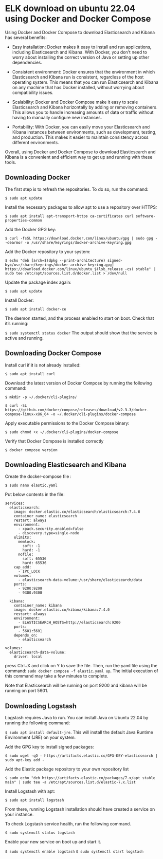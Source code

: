 ﻿# ELK download on ubuntu 22.04 using Docker and Docker Compose
Using Docker and Docker Compose to download Elasticsearch and Kibana has several benefits:

- Easy installation: Docker makes it easy to install and run applications, including Elasticsearch and Kibana. With Docker, you don't need to worry about installing the correct version of Java or setting up other dependencies.

- Consistent environment: Docker ensures that the environment in which Elasticsearch and Kibana run is consistent, regardless of the host operating system. This means that you can run Elasticsearch and Kibana on any machine that has Docker installed, without worrying about compatibility issues.

- Scalability: Docker and Docker Compose make it easy to scale Elasticsearch and Kibana horizontally by adding or removing containers. This allows you to handle increasing amounts of data or traffic without having to manually configure new instances.

- Portability: With Docker, you can easily move your Elasticsearch and Kibana instances between environments, such as development, testing, and production. This makes it easier to maintain consistency across different environments.

Overall, using Docker and Docker Compose to download Elasticsearch and Kibana is a convenient and efficient way to get up and running with these tools.

## Downloading Docker 
The first step is to refresh the repositories. To do so, run the command:

`$ sudo apt update`

Install the necessary packages to allow apt to use a repository over HTTPS:

`$ sudo apt install apt-transport-https ca-certificates curl software-properties-common`

Add the Docker GPG key:

```$ curl -fsSL https://download.docker.com/linux/ubuntu/gpg | sudo gpg --dearmor -o /usr/share/keyrings/docker-archive-keyring.gpg```

Add the Docker repository to your system:

```$ echo "deb [arch=$(dpkg --print-architecture) signed-by=/usr/share/keyrings/docker-archive-keyring.gpg] https://download.docker.com/linux/ubuntu $(lsb_release -cs) stable" | sudo tee /etc/apt/sources.list.d/docker.list > /dev/null```

Update the package index again:

`$ sudo apt update`

Install Docker:

`$ sudo apt install docker-ce`

The daemon started, and the process enabled to start on boot. Check that it’s running:

`$ sudo systemctl status docker`
The output should show that the service is active and running.

## Downloading Docker Compose
Install curl if it is not already installed:

`$ sudo apt install curl`

Download the latest version of Docker Compose by running the following command:

`$ mkdir -p ~/.docker/cli-plugins/`

```$ curl -SL https://github.com/docker/compose/releases/download/v2.3.3/docker-compose-linux-x86_64 -o ~/.docker/cli-plugins/docker-compose```

Apply executable permissions to the Docker Compose binary:

`$ sudo chmod +x ~/.docker/cli-plugins/docker-compose`

Verify that Docker Compose is installed correctly

`$ docker compose version`

## Downloading Elasticsearch and Kibana
Create the docker-compose file :

`$ sudo nano elastic.yaml`

Put below contents in the file:

```version: '3.7'
services:
  elasticsearch:
    image: docker.elastic.co/elasticsearch/elasticsearch:7.4.0
    container_name: elasticsearch
    restart: always
    environment:
      - xpack.security.enabled=false
      - discovery.type=single-node
    ulimits:
      memlock:
        soft: -1
        hard: -1
      nofile:
        soft: 65536
        hard: 65536
    cap_add:
      - IPC_LOCK
    volumes:
      - elasticsearch-data-volume:/usr/share/elasticsearch/data
    ports:
      - 9200:9200
      - 9300:9300 

  kibana:
    container_name: kibana
    image: docker.elastic.co/kibana/kibana:7.4.0
    restart: always
    environment:
      - ELASTICSEARCH_HOSTS=http://elasticsearch:9200
    ports:
      - 5601:5601
    depends_on:
      - elasticsearch

volumes:
  elasticsearch-data-volume:
    driver: local
  ``` 
    
 press Ctrl+X and click on Y to save the file. Then, run the yaml file using the command: `sudo docker compose -f elastic.yaml up`. The initial execution of this command may take a few minutes to complete.
 
 Note that Elasticsearch will be running on port 9200 and kibana will be running on port 5601.

## Downloading Logstash
Logstash requires Java to run. You can install Java on Ubuntu 22.04 by running the following command:

`$ sudo apt install default-jre`. This will install the default Java Runtime Environment (JRE) on your system.

Add the GPG key to install signed packages:

`$ sudo wget -qO - https://artifacts.elastic.co/GPG-KEY-elasticsearch | sudo apt-key add -`

Add the Elastic package repository to your own repository list

`$ sudo echo "deb https://artifacts.elastic.co/packages/7.x/apt stable main" | sudo tee -a /etc/apt/sources.list.d/elastic-7.x.list`

Install Logstash with apt:

`$ sudo apt install logstash`

From there, running Logstash installation should have created a service on your instance.

To check Logstash service health, run the following command.

`$ sudo systemctl status logstash`

Enable your new service on boot up and start it.

`$ sudo systemctl enable logstash`
`$ sudo systemctl start logstash`
